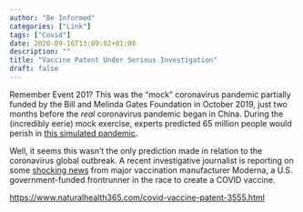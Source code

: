 ```yaml
---
author: "Be Informed"
categories: ["Link"]
tags: ["Covid"]
date: 2020-09-16T13:09:02+01:00
description: ""
title: "Vaccine Patent Under Serious Investigation"
draft: false
---
```


Remember Event 201? This was the “mock” coronavirus pandemic partially funded by the Bill and Melinda Gates Foundation in October 2019, just two months before the *real* coronavirus pandemic began in China. During the (incredibly eerie) mock exercise, experts predicted 65 million people would perish in [this simulated pandemic](https://www.centerforhealthsecurity.org/event201/scenario.html).

Well, it seems this wasn’t the only prediction made in relation to the coronavirus global outbreak. A recent investigative journalist is reporting on some [shocking news](http://ise.media/video/exclusive-covid-vaccine-patent-warned-of-deliberate-coronavirus-release-31.html) from major vaccination manufacturer Moderna, a U.S. government-funded frontrunner in the race to create a COVID vaccine.

https://www.naturalhealth365.com/covid-vaccine-patent-3555.html